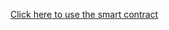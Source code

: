 [Click here to use the smart contract ]("https://goerli.etherscan.io/address/0xbc29bdc172b411bea8e5b4f2a3bf34cabcc81955#writeContract")
